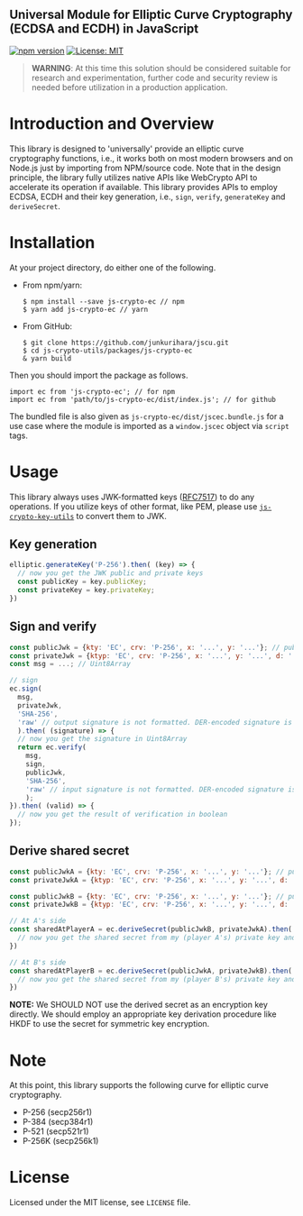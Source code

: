 Universal Module for Elliptic Curve Cryptography (ECDSA and ECDH) in JavaScript
--
[![npm version](https://badge.fury.io/js/js-crypto-ec.svg)](https://badge.fury.io/js/js-crypto-ec)
[![License: MIT](https://img.shields.io/badge/License-MIT-yellow.svg)](https://opensource.org/licenses/MIT)

> **WARNING**: At this time this solution should be considered suitable for research and experimentation, further code and security review is needed before utilization in a production application.

# Introduction and Overview


This library is designed to 'universally' provide an elliptic curve cryptography functions, i.e., it works both on most modern browsers and on Node.js just by importing from NPM/source code. Note that in the design principle, the library fully utilizes native APIs like WebCrypto API to accelerate its operation if available. This library provides APIs to employ ECDSA, ECDH and their key generation, i.e., `sign`, `verify`, `generateKey` and `deriveSecret`.

# Installation

At your project directory, do either one of the following.

- From npm/yarn:
  ```shell
  $ npm install --save js-crypto-ec // npm
  $ yarn add js-crypto-ec // yarn
  ```
- From GitHub:
  ```shell
  $ git clone https://github.com/junkurihara/jscu.git
  $ cd js-crypto-utils/packages/js-crypto-ec
  & yarn build
  ```

Then you should import the package as follows.

```shell
import ec from 'js-crypto-ec'; // for npm
import ec from 'path/to/js-crypto-ec/dist/index.js'; // for github
```

The bundled file is also given as `js-crypto-ec/dist/jscec.bundle.js` for a use case where the module is imported as a `window.jscec` object via `script` tags.


# Usage
This library always uses JWK-formatted keys ([RFC7517](https://tools.ietf.org/html/rfc7517)) to do any operations. If you utilize keys of other format, like PEM, please use [`js-crypto-key-utils`](https://github.com/junkurihara/js-crypto-key-utils) to convert them to JWK.

## Key generation

```javascript
elliptic.generateKey('P-256').then( (key) => {
  // now you get the JWK public and private keys
  const publicKey = key.publicKey;
  const privateKey = key.privateKey;
})
```

## Sign and verify

```javascript
const publicJwk = {kty: 'EC', crv: 'P-256', x: '...', y: '...'}; // public key
const privateJwk = {ktyp: 'EC', crv: 'P-256', x: '...', y: '...', d: '...'}; // paired private key
const msg = ...; // Uint8Array

// sign
ec.sign(
  msg,
  privateJwk,
  'SHA-256',
  'raw' // output signature is not formatted. DER-encoded signature is available with 'der'.
  ).then( (signature) => {
  // now you get the signature in Uint8Array
  return ec.verify(
    msg,
    sign,
    publicJwk,
    'SHA-256',
    'raw' // input signature is not formatted. DER-encoded signature is available with 'der'.
    );
}).then( (valid) => {
  // now you get the result of verification in boolean
});
```

## Derive shared secret

```javascript
const publicJwkA = {kty: 'EC', crv: 'P-256', x: '...', y: '...'}; // public key of player A
const privateJwkA = {ktyp: 'EC', crv: 'P-256', x: '...', y: '...', d: '...'}; // paired private key of player A

const publicJwkB = {kty: 'EC', crv: 'P-256', x: '...', y: '...'}; // public key of player B
const privateJwkB = {ktyp: 'EC', crv: 'P-256', x: '...', y: '...', d: '...'}; // paired private key of player B

// At A's side
const sharedAtPlayerA = ec.deriveSecret(publicJwkB, privateJwkA).then( (secretAtA) => {
  // now you get the shared secret from my (player A's) private key and player B's public key
})

// At B's side
const sharedAtPlayerB = ec.deriveSecret(publicJwkA, privateJwkB).then( (secretAtB) => {
  // now you get the shared secret from my (player B's) private key and player A's public key
})
```

**NOTE:** We SHOULD NOT use the derived secret as an encryption key directly. We should employ an appropriate key derivation procedure like HKDF to use the secret for symmetric key encryption.

# Note

At this point, this library supports the following curve for elliptic curve cryptography.
- P-256 (secp256r1)
- P-384 (secp384r1)
- P-521 (secp521r1)
- P-256K (secp256k1)

# License

Licensed under the MIT license, see `LICENSE` file.
